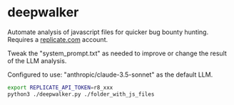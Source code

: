 # deepwalker

Automate analysis of javascript files for quicker bug bounty hunting. Requires a [replicate.com](https://replicate.com) account.

Tweak the "system_prompt.txt" as needed to improve or change the result of the LLM analysis.

Configured to use: "anthropic/claude-3.5-sonnet" as the default LLM.

```sh
export REPLICATE_API_TOKEN=r8_xxx
python3 ./deepwalker.py ./folder_with_js_files
```
